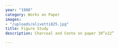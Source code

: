 ```yaml
---
year: "1980"
category: Works on Paper
images:
- "/uploads/olivetti825.jpg"
title: Figure Study
description: Charcoal and Conte on paper 30”x22”

---
```

